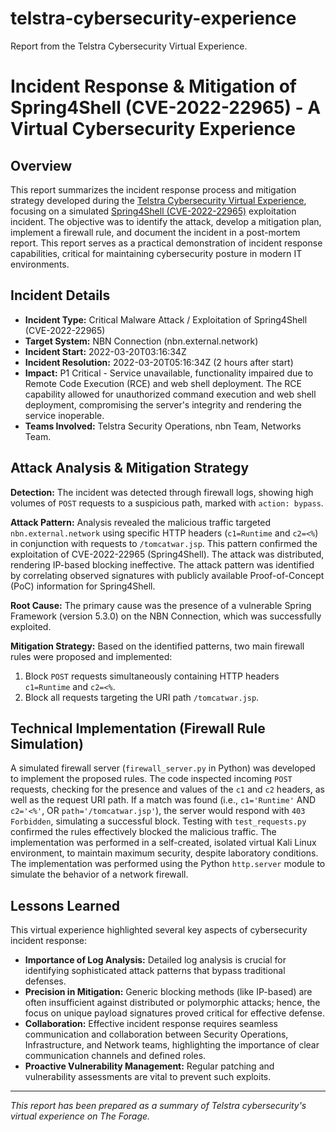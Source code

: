 # telstra-cybersecurity-experience
Report from the Telstra Cybersecurity Virtual Experience.
# Incident Response & Mitigation of Spring4Shell (CVE-2022-22965) - A Virtual Cybersecurity Experience

## Overview

This report summarizes the incident response process and mitigation strategy developed during the [Telstra Cybersecurity Virtual Experience](https://www.theforage.com/simulations/telstra/cybersecurity-cyyo), focusing on a simulated [Spring4Shell (CVE-2022-22965)](https://nvd.nist.gov/vuln/detail/cve-2022-22965) exploitation incident. The objective was to identify the attack, develop a mitigation plan, implement a firewall rule, and document the incident in a post-mortem report. This report serves as a practical demonstration of incident response capabilities, critical for maintaining cybersecurity posture in modern IT environments.

## Incident Details

* **Incident Type:** Critical Malware Attack / Exploitation of Spring4Shell (CVE-2022-22965)
* **Target System:** NBN Connection (nbn.external.network)
* **Incident Start:** 2022-03-20T03:16:34Z
* **Incident Resolution:** 2022-03-20T05:16:34Z (2 hours after start)
* **Impact:** P1 Critical - Service unavailable, functionality impaired due to Remote Code Execution (RCE) and web shell deployment. The RCE capability allowed for unauthorized command execution and web shell deployment, compromising the server's integrity and rendering the service inoperable.
* **Teams Involved:** Telstra Security Operations, nbn Team, Networks Team.

## Attack Analysis & Mitigation Strategy

**Detection:** The incident was detected through firewall logs, showing high volumes of `POST` requests to a suspicious path, marked with `action: bypass`.

**Attack Pattern:** Analysis revealed the malicious traffic targeted `nbn.external.network` using specific HTTP headers (`c1=Runtime` and `c2=<%`) in conjunction with requests to `/tomcatwar.jsp`. This pattern confirmed the exploitation of CVE-2022-22965 (Spring4Shell). The attack was distributed, rendering IP-based blocking ineffective. The attack pattern was identified by correlating observed signatures with publicly available Proof-of-Concept (PoC) information for Spring4Shell.

**Root Cause:** The primary cause was the presence of a vulnerable Spring Framework (version 5.3.0) on the NBN Connection, which was successfully exploited.

**Mitigation Strategy:** Based on the identified patterns, two main firewall rules were proposed and implemented:
1.  Block `POST` requests simultaneously containing HTTP headers `c1=Runtime` and `c2=<%`.
2.  Block all requests targeting the URI path `/tomcatwar.jsp`.

## Technical Implementation (Firewall Rule Simulation)

A simulated firewall server (`firewall_server.py` in Python) was developed to implement the proposed rules. The code inspected incoming `POST` requests, checking for the presence and values of the `c1` and `c2` headers, as well as the request URI path. If a match was found (i.e., `c1='Runtime'` AND `c2='<%'`, OR `path='/tomcatwar.jsp'`), the server would respond with `403 Forbidden`, simulating a successful block. Testing with `test_requests.py` confirmed the rules effectively blocked the malicious traffic. The implementation was performed in a self-created, isolated virtual Kali Linux environment, to maintain maximum security, despite laboratory conditions. The implementation was performed using the Python `http.server` module to simulate the behavior of a network firewall.

## Lessons Learned

This virtual experience highlighted several key aspects of cybersecurity incident response:

* **Importance of Log Analysis:** Detailed log analysis is crucial for identifying sophisticated attack patterns that bypass traditional defenses.
* **Precision in Mitigation:** Generic blocking methods (like IP-based) are often insufficient against distributed or polymorphic attacks; hence, the focus on unique payload signatures proved critical for effective defense.
* **Collaboration:** Effective incident response requires seamless communication and collaboration between Security Operations, Infrastructure, and Network teams, highlighting the importance of clear communication channels and defined roles.
* **Proactive Vulnerability Management:** Regular patching and vulnerability assessments are vital to prevent such exploits.

---
*This report has been prepared as a summary of Telstra cybersecurity's virtual experience on The Forage.*
